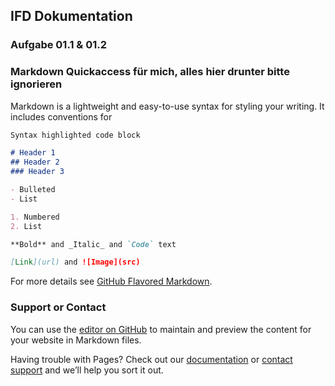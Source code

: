 ## IFD Dokumentation

### Aufgabe 01.1 & 01.2



### Markdown Quickaccess für mich, alles hier drunter bitte ignorieren

Markdown is a lightweight and easy-to-use syntax for styling your writing. It includes conventions for

```markdown
Syntax highlighted code block

# Header 1
## Header 2
### Header 3

- Bulleted
- List

1. Numbered
2. List

**Bold** and _Italic_ and `Code` text

[Link](url) and ![Image](src)
```

For more details see [GitHub Flavored Markdown](https://guides.github.com/features/mastering-markdown/).

### Support or Contact

You can use the [editor on GitHub](https://github.com/Xanderthier/IFD/edit/main/README.md) to maintain and preview the content for your website in Markdown files.

Having trouble with Pages? Check out our [documentation](https://docs.github.com/categories/github-pages-basics/) or [contact support](https://support.github.com/contact) and we’ll help you sort it out.
